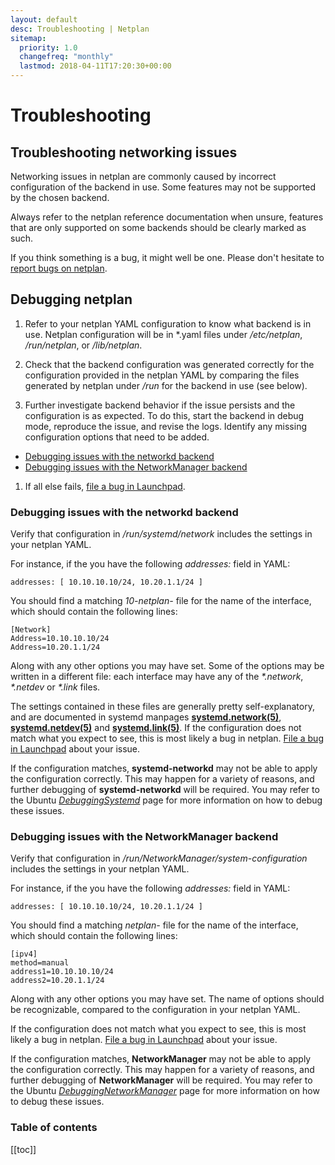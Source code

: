 ```yaml
---
layout: default
desc: Troubleshooting | Netplan
sitemap:
  priority: 1.0
  changefreq: "monthly"
  lastmod: 2018-04-11T17:20:30+00:00
---
```


<div class="p-strip--light is-bordered is-shallow">
  <div class="row">
    <div class="col-12">
      <h1 class="u-no-margin--bottom">Troubleshooting</h1>
    </div>
  </div>
</div>
<div class="p-strip">
  <div class="row">
    <div class="col-8" markdown="1">

## Troubleshooting networking issues

Networking issues in netplan are commonly caused by incorrect configuration of
the backend in use. Some features may not be supported by the chosen backend.

Always refer to the netplan reference documentation when unsure, features that
are only supported on some backends should be clearly marked as such.

If you think something is a bug, it might well be one. Please don't hesitate to
[report bugs on netplan](https://bugs.launchpad.net/netplan/+filebug).

## Debugging netplan

1. Refer to your netplan YAML configuration to know what backend is in use.
   Netplan configuration will be in \*.yaml files under _/etc/netplan_,
   _/run/netplan_, or _/lib/netplan_.

1. Check that the backend configuration was generated correctly for the
   configuration provided in the netplan YAML by comparing the files generated by
   netplan under _/run_ for the backend in use (see below).

1. Further investigate backend behavior if the issue persists and the
   configuration is as expected. To do this, start the backend in debug mode,
   reproduce the issue, and revise the logs. Identify any missing configuration
   options that need to be added.

- [Debugging issues with the networkd backend](#debugging-issues-with-the-networkd-backend)
- [Debugging issues with the NetworkManager backend](#debugging-issues-with-the-networkmanager-backend)

1. If all else fails, [file a bug in Launchpad](https://bugs.launchpad.net/netplan/+filebug).

### Debugging issues with the networkd backend

Verify that configuration in _/run/systemd/network_ includes the settings in
your netplan YAML.

For instance, if the you have the following _addresses:_ field in YAML:

```shell
addresses: [ 10.10.10.10/24, 10.20.1.1/24 ]
```

You should find a matching _10-netplan-_ file for the name of the interface,
which should contain the following lines:

```shell
[Network]
Address=10.10.10.10/24
Address=10.20.1.1/24
```

Along with any other options you may have set. Some of the options may be
written in a different file: each interface may have any of the _\*.network_,
_\*.netdev_ or _\*.link_ files.

The settings contained in these files are generally pretty self-explanatory,
and are documented in systemd manpages
[**systemd.network(5)**](http://manpages.ubuntu.com/manpages/bionic/man5/systemd.network.5.html),
[**systemd.netdev(5)**](http://manpages.ubuntu.com/manpages/bionic/man5/systemd.netdev.5.html)
and [**systemd.link(5)**](http://manpages.ubuntu.com/manpages/bionic/man5/systemd.link.5.html).
If the configuration does not match what you expect to see, this is most likely
a bug in netplan. [File a bug in Launchpad](https://bugs.launchpad.net/netplan/+filebug)
about your issue.

If the configuration matches, **systemd-networkd** may not be able to apply
the configuration correctly. This may happen for a variety of reasons, and
further debugging of **systemd-networkd** will be required. You may refer to
the Ubuntu [_DebuggingSystemd_](https://wiki.ubuntu.com/DebuggingSystemd) page
for more information on how to debug these issues.

### Debugging issues with the NetworkManager backend

Verify that configuration in _/run/NetworkManager/system-configuration_
includes the settings in your netplan YAML.

For instance, if the you have the following _addresses:_ field in YAML:

```shell
addresses: [ 10.10.10.10/24, 10.20.1.1/24 ]
```

You should find a matching _netplan-_ file for the name of the interface,
which should contain the following lines:

```shell
[ipv4]
method=manual
address1=10.10.10.10/24
address2=10.20.1.1/24
```

Along with any other options you may have set. The name of options should be
recognizable, compared to the configuration in your netplan YAML.

If the configuration does not match what you expect to see, this is most likely
a bug in netplan. [File a bug in Launchpad](https://bugs.launchpad.net/netplan/+filebug)
about your issue.

If the configuration matches, **NetworkManager** may not be able to apply
the configuration correctly. This may happen for a variety of reasons, and
further debugging of **NetworkManager** will be required. You may refer to
the Ubuntu [_DebuggingNetworkManager_](https://wiki.ubuntu.com/DebuggingNetworkManager)
page for more information on how to debug these issues.

</div>
<div class="col-4" markdown="1">

<h3 class="p-muted-heading">Table of contents</h3>

[[toc]]

</div>
</div>
</div>
